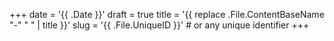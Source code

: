 +++
date = '{{ .Date }}'
draft = true
title = '{{ replace .File.ContentBaseName "-" " " | title }}'
slug = '{{ .File.UniqueID }}'   # or any unique identifier
+++
